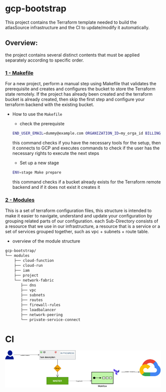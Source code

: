 # gcp-bootstrap

This project contains the Terraform template needed to build the atlasSource infrastructure and the CI to update/modify it automatically.

## Overview:

the project contains several distinct contents that must be applied separately according to specific order.

### [1 - Makefile](./Makefile)
For a new project, perform a manual step using Makefile that validates the prerequisite and creates and configures the bucket to store the Terraform state remotely.
If the project has already been created and the terraform bucket is already created, then skip the first step and configure your terraform backend with the existing bucket.

- How to use the `Makefile`
  - check the prerequiste
  ```bash
  END_USER_EMAIL=dummy@example.com ORGANIZATION_ID=my_orga_id BILLING_ACCOUNT_ID=my_billing_acc_id make start
  ```
    this command checks if you have the necessary tools for the setup, then it connects to GCP and executes commands to check if the user has the necessary rights to execute the next steps

  - Set up a new stage
  ```bash
  ENV=stage Make prepare
  ```
    this command checks if a bucket already exists for the Terraform remote backend and if it does not exist it creates it

### [2 - Modules](./modules)
This is a set of terraform configuration files, this structure is intended to make it easier to navigate, understand and update your configuration by grouping related parts of our configuration.
each Sub-Directory consists of a resource that we use in our infrastructure, a resource that is a service or a set of services grouped together, such as vpc + subnets + route table.

- overview of the module structure
```
gcp-bootstrap/
└── modules
    ├── cloud-function
    ├── cloud-run
    ├── iam
    ├── project
    └── network-fabric
       ├── dns
       ├── vpc
       ├── subnets
       ├── routes
       ├── firewall-rules
       ├── loadbalancer
       ├── network-peering
       └── private-service-connect
```


# CI
![CICD](./images/Infrastructure-CD-2.png)
